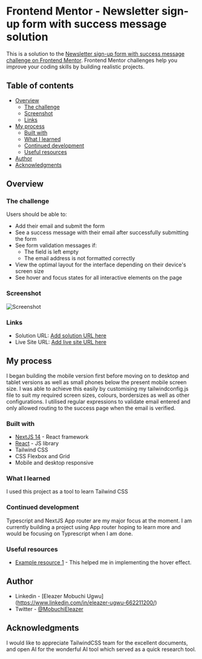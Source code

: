 # Frontend Mentor - Newsletter sign-up form with success message solution

This is a solution to the [Newsletter sign-up form with success message challenge on Frontend Mentor](https://www.frontendmentor.io/challenges/newsletter-signup-form-with-success-message-3FC1AZbNrv). Frontend Mentor challenges help you improve your coding skills by building realistic projects. 

## Table of contents

- [Overview](#overview)
  - [The challenge](#the-challenge)
  - [Screenshot](#screenshot)
  - [Links](#links)
- [My process](#my-process)
  - [Built with](#built-with)
  - [What I learned](#what-i-learned)
  - [Continued development](#continued-development)
  - [Useful resources](#useful-resources)
- [Author](#author)
- [Acknowledgments](#acknowledgments)

## Overview

### The challenge

Users should be able to:

- Add their email and submit the form
- See a success message with their email after successfully submitting the form
- See form validation messages if:
  - The field is left empty
  - The email address is not formatted correctly
- View the optimal layout for the interface depending on their device's screen size
- See hover and focus states for all interactive elements on the page

### Screenshot

![Screenshot](./screenshot.jpg)

### Links

- Solution URL: [Add solution URL here](https://github.com/MobuchiElly/newsletter-signup-with-nextJS)
- Live Site URL: [Add live site URL here](https://newsletter-signup-with-next-js-6z6t.vercel.app)

## My process
I began building the mobile version first before moving on to desktop and tablet versions as well as small phones below the present mobile screen size. I was able to achieve this easily by customising my tailwindconfig.js file to suit my required screen sizes, colours, bordersizes as well as other configurations. I utilised regular expressions to validate email entered and only allowed routing to the success page when the email is verified. 

### Built with

- [NextJS 14](https://nextjs.org/) - React framework
- [React](https://reactjs.org/) - JS library
- Tailwind CSS
- CSS Flexbox and Grid
- Mobile and desktop responsive

### What I learned

I used this project as a tool to learn Tailwind CSS

### Continued development

Typescript and NextJS App router are my major focus at the moment. I am currently building a project using App router hoping to learn more and would be focusing on Typrescript when I am done.

### Useful resources

- [Example resource 1](https://tailwindcss.com/docs/hover-focus-and-other-states) - This helped me in implementing the hover effect.

## Author

- Linkedin - [Eleazer Mobuchi Ugwu] (https://www.linkedin.com/in/eleazer-ugwu-662211200/)
- Twitter - [@MobuchiEleazer](https://twitter.com/MobuchiEleazer)


## Acknowledgments

I would like to appreciate TailwindCSS team for the excellent documents, and open AI for the wonderful AI tool which served as a quick research tool.

